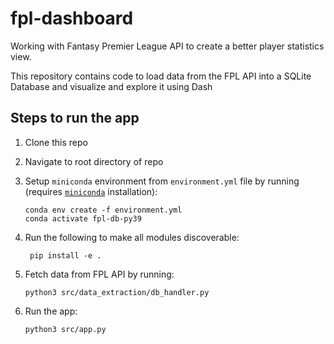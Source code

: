 # fpl-dashboard

Working with Fantasy Premier League API to create a better player statistics view.

This repository contains code to load data from the FPL API into a SQLite Database and visualize and explore it using Dash

## Steps to run the app

1. Clone this repo
2. Navigate to root directory of repo

3. Setup `miniconda` environment from `environment.yml` file by running (requires [`miniconda`](https://docs.conda.io/en/latest/miniconda.html) installation):

    ```{bash}
    conda env create -f environment.yml
    conda activate fpl-db-py39
    ```

4. Run the following to make all modules discoverable:

   ```{bash}
    pip install -e .
   ```

5. Fetch data from FPL API by running:

    ```{bash}
    python3 src/data_extraction/db_handler.py
    ```

6. Run the app:

    ```{bash}
    python3 src/app.py
    ```
